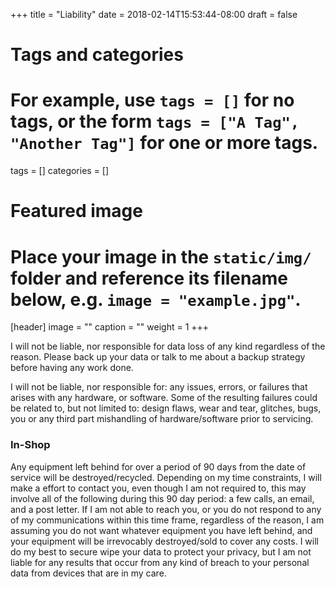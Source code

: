 +++
title = "Liability"
date = 2018-02-14T15:53:44-08:00
draft = false

# Tags and categories
# For example, use `tags = []` for no tags, or the form `tags = ["A Tag", "Another Tag"]` for one or more tags.
tags = []
categories = []

# Featured image
# Place your image in the `static/img/` folder and reference its filename below, e.g. `image = "example.jpg"`.
[header]
image = ""
caption = ""
weight = 1
+++
<p>I will not be liable, nor responsible for data loss of any kind regardless of the reason. Please back up your data or talk to me about a backup strategy before having any work done.</p>

<p>I will not be liable, nor responsible for: any issues, errors, or failures that arises with any hardware, or software. Some of the resulting failures could be related to, but not limited to: design flaws, wear and tear, glitches, bugs, you or any third part mishandling of hardware/software prior to servicing. </p>

<h3>In-Shop</h3>
<p>Any equipment left behind for over a period of 90 days from the date of service will be destroyed/recycled. Depending on my time constraints, I will make a effort to contact you, even though I am not required to, this may involve all of the following during this 90 day period: a few calls, an email, and a post letter. If I am not able to reach you, or you do not respond to any of my communications within this time frame, regardless of the reason, I am assuming you do not want whatever equipment you have left behind, and your equipment will be irrevocably destroyed/sold to cover any costs. I will do my best to secure wipe your data to protect your privacy, but I am not liable for any results that occur from any kind of breach to your personal data from devices that are in my care.




